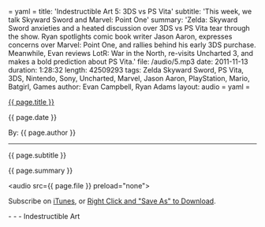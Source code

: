 = yaml =
title: 'Indestructible Art 5: 3DS vs PS Vita'
subtitle: 'This week, we talk Skyward Sword and Marvel: Point One'
summary: 'Zelda: Skyward Sword anxieties and a heated discussion over 3DS vs PS Vita tear through the show. Ryan spotlights comic book writer Jason Aaron, expresses concerns over Marvel: Point One, and rallies behind his early 3DS purchase. Meanwhile, Evan reviews LotR: War in the North, re-visits Uncharted 3, and makes a bold prediction about PS Vita.'
file: /audio/5.mp3
date: 2011-11-13
duration: 1:28:32
length: 42509293
tags: Zelda Skyward Sword, PS Vita, 3DS, Nintendo, Sony, Uncharted, Marvel, Jason Aaron, PlayStation, Mario, Batgirl, Games
author: Evan Campbell, Ryan Adams
layout: audio
= yaml =

<a href="{{ page.url }}" class='postTitleLink'><p class='postTitle'>{{ page.title }}</p></a>
<p class='postPublished'>{{ page.date }}</p>
<p class='postAuthor'>By: {{ page.author }}</p>
<hr>
<p class='podcastSummary'>{{ page.subtitle }}</p>

<p class='podcastSummary'>{{ page.summary }}</p>

<audio src={{ page.file }} preload="none"></audio>
<p class='subLinks'>Subscribe on <a href='http://bit.ly/iapodcast'>iTunes</a>, or <a href={{ page.file }}>Right Click and "Save As" to Download</a>.</p>
- - -
Indestructible Art

